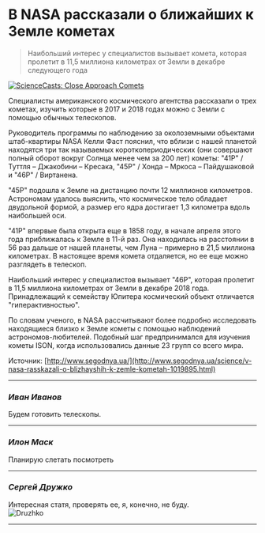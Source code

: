 # В NASA рассказали о ближайших к Земле кометах

> Наибольший интерес у специалистов вызывает комета, которая пролетит в 11,5 миллиона километрах от Земли в декабре следующего года

[![ScienceCasts: Close Approach Comets](http://img.youtube.com/vi/j-Vz38ECJh0/0.jpg)](https://www.youtube.com/watch?v=j-Vz38ECJh0)

<p>Специалисты американского космического агентства рассказали о трех кометах, 
изучить которые в 2017 и 2018 годах можно с Земли с помощью обычных телескопов.</p>
<p>Руководитель программы по наблюдению за околоземными объектами штаб-квартиры
 NASA Келли Фаст пояснил, что вблизи с нашей планетой находятся три так называемых
  короткопериодических (они совершают полный оборот вокруг Солнца менее чем за 200 лет) 
  кометы: "41P" / Туттля – Джакобини – Кресака, "45Р" / Хонда – Мркоса – Пайдушаковой и "46P" / Виртанена.</p>
<p>"45Р" подошла к Земле на дистанцию почти 12 миллионов километров. Астрономам удалось выяснить, 
что космическое тело обладает двудольной формой, а размер его ядра достигает 1,3 километра вдоль наибольшей оси.</p>
<p>"41P" впервые была открыта еще в 1858 году, в начале апреля этого года приближалась к Земле в 11-й раз. 
Она находилась на расстоянии в 56 раз дальше от нашей планеты, чем Луна – примерно в 21,5 миллиона километрах. 
В настоящее время комета отдаляется, но ее еще можно разглядеть в телескоп.</p>
<p>Наибольший интерес у специалистов вызывает "46Р", которая пролетит в 11,5 миллиона 
километрах от Земли в декабре 2018 года. Принадлежащий к семейству Юпитера космический 
объект отличается "гиперактивностью".</p>
<p>По словам ученого, в NASA рассчитывают более подробно исследовать находящиеся близко к Земле 
кометы с помощью наблюдений астрономов-любителей. Подобный шаг предпринимался для изучения 
кометы ISON, когда использовались данные 23 групп со всего мира.</p>

Источник: [http://www.segodnya.ua/](http://www.segodnya.ua/science/v-nasa-rasskazali-o-blizhayshih-k-zemle-kometah-1019895.html)

___
### _Иван Иванов_
Будем готовить телескопы.
___
### _Илон Маск_
Планирую слетать посмотреть
___
### _Сергей Дружко_
Интересная статя, проверять ее, я, конечно, не буду.<br>
![Druzhko](http://b1.m24.ru/c/877558.483xp.jpg)
___